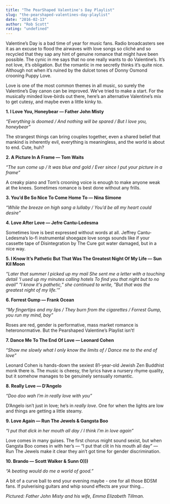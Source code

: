 ```yaml
---
title: "The PearShaped Valentine's Day Playlist"
slug: "the-pearshaped-valentines-day-playlist"
date: "2016-02-13"
author: "Rob Scott"
rating: "undefined"
---
```


Valentine’s Day is a bad time of year for music fans. Radio broadcasters see it as an excuse to flood the airwaves with love songs so cliché and so recycled that they sap any hint of genuine romance that might have been possible. The cynic in me says that no one really wants to do Valentine’s. It’s not love, it’s obligation. But the romantic in me secretly thinks it’s quite nice. Although not when it’s ruined by the dulcet tones of Donny Osmond crooning Puppy Love.

Love is one of the most common themes in all music, so surely the Valentine’s Day canon can be improved. We’ve tried to make a start. For the musically minded love-birds out there, here’s an alternative Valentine’s mix to get cutesy, and maybe even a little kinky to.

**1\. I Love You, Honeybear — Father John Misty**

_“Everything is doomed / And nothing will be spared / But I love you, honeybear”_

The strangest things can bring couples together, even a shared belief that mankind is inherently evil, everything is meaningless, and the world is about to end. Cute, huh?

**2\. A Picture In A Frame — Tom Waits**

_“The sun come up / It was blue and gold / Ever since I put your picture in a frame”_

A creaky piano and Tom’s crooning voice is enough to make anyone weak at the knees. Sometimes romance is best done without any frills.

**3\. You’d Be So Nice To Come Home To — Nina Simone**

_“While the breeze on high sang a lullaby / You’d be all my heart could desire”_

**4\. Love After Love — Jefre Cantu-Ledesma**

Sometimes love is best expressed without words at all. Jeffrey Cantu-Ledesma’s lo-fi instrumental shoegaze love songs sounds like if your cassette tape of Disintegration by The Cure got water damaged, but in a nice way.

**5\. I Know It’s Pathetic But That Was The Greatest Night Of My Life — Sun Kil Moon**

_“Later that summer I picked up my mail_ _She sent me a letter with a touching detail_ _‘I used up my minutes calling hotels_ _To find you that night but to no avail"_ _"I know it's pathetic," she continued to write,_ _"But that was the greatest night of my life.’”_

**6\. Forrest Gump — Frank Ocean**

_“My fingertips and my lips / They burn from the cigarettes / Forrest Gump, you run my mind, boy”_

Roses are red, gender is performative, mass market romance is heteronormative. But the Pearshaped Valentine’s Playlist isn’t!

**7\. Dance Me To The End Of Love — Leonard Cohen**

_“Show me slowly what I only know the limits of / Dance me to the end of love”_

Leonard Cohen is hands-down the sexiest 81-year-old Jewish Zen Buddhist monk there is. The music is cheesy, the lyrics have a nursery rhyme quality, but it somehow manages to be genuinely sensually romantic.

**8\. Really Love — D’Angelo**

_“Doo doo wah I’m in really love with you”_

D’Angelo isn’t just in love; he’s in _really love_. One for when the lights are low and things are getting a little steamy.

**9\. Love Again — Run The Jewels & Gangsta Boo**

_“I put that dick in her mouth all day / I think I’m in love again”_

Love comes in many guises. The first chorus might sound sexist, but when Gangsta Boo comes in with her’s — “I put that clit in his mouth all day” — Run The Jewels make it clear they ain’t got time for gender discrimination.

**10\. Brando — Scott Walker & Sunn O)))**

_“A beating would do me a world of good.”_

A bit of a curve ball to end your evening maybe - one for all those BDSM fans. If pulverising guitars and whip sound effects are your thing…

_Pictured: Father John Misty and his wife, Emma Elizabeth Tillman._
